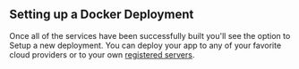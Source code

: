 <!-- post: -->


## Setting up a Docker Deployment
 Once all of the services have been successfully built you'll see the option to Setup a new deployment. You can deploy your app to any of your favorite cloud providers or to your own [registered servers](http://help.cloud66.com/deployment/registered-servers).

    

        


